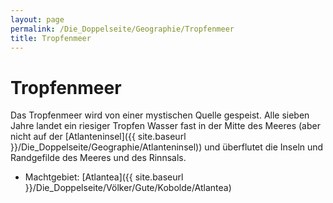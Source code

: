 ```yaml
---
layout: page
permalink: /Die_Doppelseite/Geographie/Tropfenmeer
title: Tropfenmeer
---
```


# Tropfenmeer

Das Tropfenmeer wird von einer mystischen Quelle gespeist. Alle sieben Jahre landet ein riesiger Tropfen Wasser fast in der Mitte des Meeres (aber nicht auf der [Atlanteninsel]({{ site.baseurl }}/Die_Doppelseite/Geographie/Atlanteninsel)) und überflutet die Inseln und Randgefilde des Meeres und des Rinnsals.

- Machtgebiet: [Atlantea]({{ site.baseurl }}/Die_Doppelseite/Völker/Gute/Kobolde/Atlantea)

